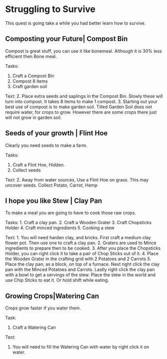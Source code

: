 Struggling to Survive
=====================

This quest is going take a while you had better learn how to survive.

Composting your Future| Compost Bin
-----------------------------------

Compost is great stuff, you can use it like bonemeal. Although it is 30% less efficient then Bone meal.

Tasks:
  1. Craft a Compost Bin
  2. Compost 8 items
  3. Craft garden soil

Text:
  2. Place extra seeds and saplings in the Compost Bin. Slowly these will turn into compost. It takes 8 items to make 1 compost.
  3. Starting out your best use of compost is to make garden soil. Tilled Garden Soil does not require water, for crops to grow.
However there are some crops there just will not grow in garden soil.


Seeds of your growth | Flint Hoe
--------------------------------
Clearly you need seeds to make a farm.

Tasks:
  1. Craft a Flint Hoe, Hidden.
  2. Collect seeds

Text:
  2. Away from water sources, Use a Flint Hoe on grass. This may uncover seeds.
  Collect Potato, Carrot, Hemp

  I hope you like Stew | Clay Pan
  -------------------------------

  To make a meal you are going to have to cook those raw crops.

  Tasks:
    1. Craft a clay pan.
    2. Craft a Wooden Grater
    3. Craft Chopsticks Holder
    4. Craft minced ingredients
    5. Cooking a stew

  Text:
    1. You will need harden clay, and bricks. First craft a medium clay flower pot. Then use one to craft a clay pan.
    2. Graters are used to Mince ingredients to prepare then to be cooked.
    3. After you place the Chopsticks Holder, you can right click it to take a pair of Chop Sticks out of it.
    4. Place the Wooden Grater in the crafting grid with 2 Potatoes and 2 Carrots
    5. Place the clay pan, as a block, on top of a furnace.
    Next right click the clay pan with the Minced Potatoes and Carrots.
    Lastly right click the clay pan with a bowl to get a servings of the stew.
    Place the stew in the world and use Chip Sticks to eat it. Or hold shift while eating.

  Growing Crops|Watering Can
  --------------------------

  Crops grow faster if you water them.

  Task:
   1. Craft a Watering Can

  Text:
   1. You will need to fill the Watering Can with water by right click it on water.
